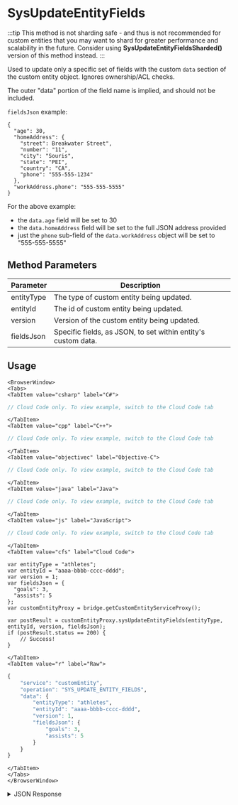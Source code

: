 # SysUpdateEntityFields

:::tip
This method is not sharding safe - and thus is not recommended for custom entities that you may want to shard for greater performance and scalability in the future. 
Consider using <strong>SysUpdateEntityFieldsSharded()</strong> version of this method instead.
:::

Used to update only a specific set of fields with the custom `data` section of the custom entity object. Ignores ownership/ACL checks.



The outer "data" portion of the field name is implied, and should not be included. 

`fieldsJson` example:

```
{
  "age": 30,
  "homeAddress": {
    "street": Breakwater Street",
    "number": "11",
    "city": "Souris",
    "state": "PEI",
    "country": "CA",
    "phone": "555-555-1234"
  },
  "workAddress.phone": "555-555-5555"
}
```

For the above example: 

* the `data.age` field will be set to 30
* the `data.homeAddress` field will be set to the full JSON address provided
* just the `phone` sub-field of the `data.workAddress` object will be set to "555-555-5555"

<PartialServop service_name="customEntity" operation_name="SYS_UPDATE_ENTITY_FIELDS" />

## Method Parameters
Parameter | Description
--------- | -----------
entityType | The type of custom entity being updated. 
entityId | The id of custom entity being updated. 
version | Version of the custom entity being updated. 
fieldsJson | Specific fields, as JSON, to set within entity's custom data. 

## Usage

```mdx-code-block
<BrowserWindow>
<Tabs>
<TabItem value="csharp" label="C#">
```

```csharp
// Cloud Code only. To view example, switch to the Cloud Code tab
```

```mdx-code-block
</TabItem>
<TabItem value="cpp" label="C++">
```

```cpp
// Cloud Code only. To view example, switch to the Cloud Code tab
```

```mdx-code-block
</TabItem>
<TabItem value="objectivec" label="Objective-C">
```

```objectivec
// Cloud Code only. To view example, switch to the Cloud Code tab
```

```mdx-code-block
</TabItem>
<TabItem value="java" label="Java">
```

```java
// Cloud Code only. To view example, switch to the Cloud Code tab
```

```mdx-code-block
</TabItem>
<TabItem value="js" label="JavaScript">
```

```javascript
// Cloud Code only. To view example, switch to the Cloud Code tab
```

```mdx-code-block
</TabItem>
<TabItem value="cfs" label="Cloud Code">
```

```cfscript
var entityType = "athletes";
var entityId = "aaaa-bbbb-cccc-dddd";
var version = 1;
var fieldsJson = {
  "goals": 3,
  "assists": 5
};
var customEntityProxy = bridge.getCustomEntityServiceProxy();

var postResult = customEntityProxy.sysUpdateEntityFields(entityType, entityId, version, fieldsJson);
if (postResult.status == 200) {
    // Success!
}
```

```mdx-code-block
</TabItem>
<TabItem value="r" label="Raw">
```

```r
{
	"service": "customEntity",
	"operation": "SYS_UPDATE_ENTITY_FIELDS",
	"data": {
		"entityType": "athletes",
		"entityId": "aaaa-bbbb-cccc-dddd",
		"version": 1,
		"fieldsJson": {
			"goals": 3,
			"assists": 5
		}
	}
}
```

```mdx-code-block
</TabItem>
</Tabs>
</BrowserWindow>
```

<details>
<summary>JSON Response</summary>

```json
{
  "status": 200,
  "data": {
    "entityId": "1497cc7e-66cb-4682-xxxx-c755523369a8",
    "version": 2,
    "acl": {
      "other": 1
    },
    "ownerId": null,
    "expiresAt": null,
    "timeToLive": null,
    "createdAt": 1573540122600,
    "updatedAt": 1573540445332
  }
}
```
</details>


